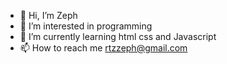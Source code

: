 - 👋 Hi, I’m Zeph
- 👀 I’m interested in programming
- 🌱 I’m currently learning  html css and Javascript
- 📫 How to reach me rtzzeph@gmail.com

<!---
intzeph/intzeph is a ✨ special ✨ repository because its `README.md` (this file) appears on your GitHub profile.
You can click the Preview link to take a look at your changes.
--->
